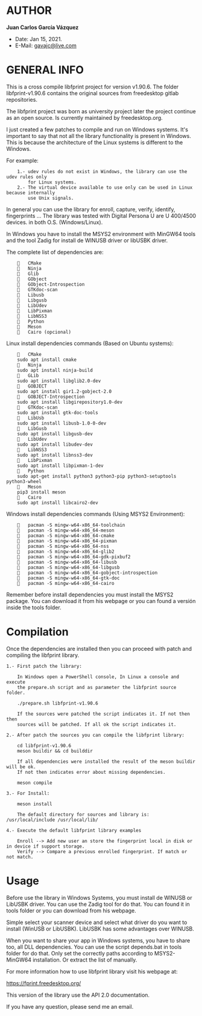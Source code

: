 # AUTHOR

**Juan Carlos García Vázquez**

+   Date: Jan 15, 2021.
+ E-Mail: gavajc@live.com

# GENERAL INFO

This is a cross compile libfprint project for version v1.90.6. The folder 
libfprint-v1.90.6 contains the original sources from freedesktop gitlab repositories.

The libfprint project was born as university project later the project continue as an
open source. Is currently maintained by freedesktop.org.

I just created a few patches to compile and run on Windows systems. It's important to 
say that not all the library functionality is present in Windows. This is because the 
architecture of the Linux systems is different to the Windows.

For example: 


        1.- udev rules do not exist in Windows, the library can use the udev rules only
            for Linux systems.
        2.- The virtual device available to use only can be used in Linux because internally
            use Unix signals.


In general you can use the library for enroll, capture, verify, identify, fingerprints ...
The library was tested with Digital Persona U are U 400/4500 devices. in both O.S. (Windows/Linux).

In Windows you have to install the MSYS2 environment with MinGW64 tools and the tool Zadig for install
de WINUSB driver or libUSBK driver.

The complete list of dependencies are:


        	CMake
        	Ninja
        	Glib
        	GObject
        	GObject-Introspection
        	GTKdoc-scan
        	Libusb
        	Libgusb
        	LibUdev
        	LibPixman
        	LibNSS3
        	Python
        	Meson
        	Cairo (opcional)


Linux install dependencies commands (Based on Ubuntu systems):


        	CMake
        sudo apt install cmake
        	Ninja
        sudo apt install ninja-build
        	GLib
        sudo apt install libglib2.0-dev
        	GOBJECT
        sudo apt install gir1.2-gobject-2.0
        	GOBJECT-Introspection
        sudo apt install libgirepository1.0-dev
        	GTKdoc-scan
        sudo apt install gtk-doc-tools
        	LibUsb
        sudo apt install libusb-1.0-0-dev
        	LibGusb
        sudo apt install libgusb-dev
        	LibUdev
        sudo apt install libudev-dev
        	LibNSS3
        sudo apt install libnss3-dev
        	LibPixman
        sudo apt install libpixman-1-dev
        	Python
        sudo apt-get install python3 python3-pip python3-setuptools python3-wheel
        	Meson
        pip3 install meson
        	Cairo
        sudo apt install libcairo2-dev


Windows install dependencies commands (Using MSYS2 Environment):


        	pacman -S mingw-w64-x86_64-toolchain
        	pacman -S mingw-w64-x86_64-meson
        	pacman -S mingw-w64-x86_64-cmake
        	pacman -S mingw-w64-x86_64-pixman
        	pacman -S mingw-w64-x86_64-nss
        	pacman -S mingw-w64-x86_64-glib2
        	pacman -S mingw-w64-x86_64-gdk-pixbuf2
        	pacman -S mingw-w64-x86_64-libusb
        	pacman -S mingw-w64-x86_64-libgusb
        	pacman -S mingw-w64-x86_64-gobject-introspection
        	pacman -S mingw-w64-x86_64-gtk-doc
        	pacman -S mingw-w64-x86_64-cairo


Remember before install dependencies you must install the MSYS2 package. 
You can download it from his webpage or you can found a versión inside
the tools folder.
    
# Compilation

Once the dependencies are installed then you can proceed with patch and 
compiling the libfprint library.

    1.- First patch the library:
    
        In Windows open a PowerShell console, In Linux a console and execute 
        the prepare.sh script and as parameter the libfprint source folder.
        
        ./prepare.sh libfprint-v1.90.6
        
        If the sources were patched the script indicates it. If not then then
        sources will be patched. If all ok the script indicates it.
        
    2.- After patch the sources you can compile the libfprint library:
    
        cd libfprint-v1.90.6
        meson buildir && cd builddir
        
        If all dependencies were installed the result of the meson buildir will be ok.
        If not then indicates error about missing dependencies.
        
        meson compile
        
    3.- For Install:
        
        meson install
        
        The default directory for sources and library is: /usr/local/include /usr/local/lib/

    4.- Execute the default libfprint library examples
    
        Enroll --> Add new user an store the fingerprint local in disk or in device if support storage.
        Verify --> Compare a previous enrolled fingerprint. If match or not match.
        
# Usage


Before use the library in Windows Systems, you must install de WINUSB or LibUSBK driver.
You can use the Zadig tool for do that. You can found it in tools folder or you can 
download from his webpage.

Simple select your scanner device and select what driver do you want to install (WinUSB or LibUSBK).
LibUSBK has some advantages over WINUSB.

When you want to share your app in Windows systems, you have to share too, all DLL dependencies.
You can use the script depends.bat in tools folder for do that. Only set the correctly paths
according to MSYS2-MinGW64 installation. Or extract the list of manually.

For more information how to use libfprint library visit his webpage at:

https://fprint.freedesktop.org/

This version of the library use the API 2.0 documentation.

If you have any question, please send me an email. 
